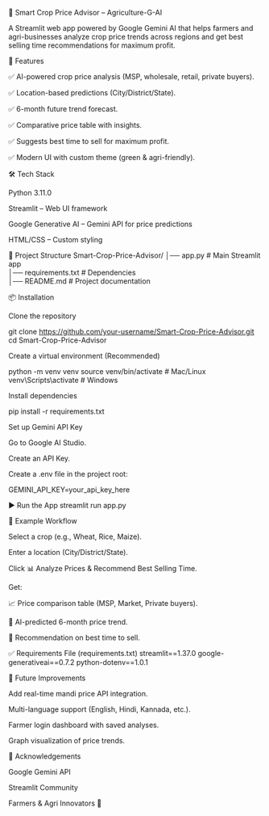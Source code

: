 🌱 Smart Crop Price Advisor – Agriculture-G-AI

A Streamlit web app powered by Google Gemini AI that helps farmers and agri-businesses analyze crop price trends across regions and get best selling time recommendations for maximum profit.

🚀 Features

✅ AI-powered crop price analysis (MSP, wholesale, retail, private buyers).

✅ Location-based predictions (City/District/State).

✅ 6-month future trend forecast.

✅ Comparative price table with insights.

✅ Suggests best time to sell for maximum profit.

✅ Modern UI with custom theme (green & agri-friendly).

🛠️ Tech Stack

Python 3.11.0

Streamlit – Web UI framework

Google Generative AI – Gemini API for price predictions

HTML/CSS – Custom styling

📂 Project Structure
Smart-Crop-Price-Advisor/
│── app.py               # Main Streamlit app  
│── requirements.txt      # Dependencies  
│── README.md             # Project documentation  

📦 Installation

Clone the repository

git clone https://github.com/your-username/Smart-Crop-Price-Advisor.git
cd Smart-Crop-Price-Advisor


Create a virtual environment (Recommended)

python -m venv venv
source venv/bin/activate   # Mac/Linux
venv\Scripts\activate      # Windows


Install dependencies

pip install -r requirements.txt


Set up Gemini API Key

Go to Google AI Studio.

Create an API Key.

Create a .env file in the project root:

GEMINI_API_KEY=your_api_key_here

▶️ Run the App
streamlit run app.py

📌 Example Workflow

Select a crop (e.g., Wheat, Rice, Maize).

Enter a location (City/District/State).

Click 📊 Analyze Prices & Recommend Best Selling Time.

Get:

📈 Price comparison table (MSP, Market, Private buyers).

🔮 AI-predicted 6-month price trend.

🌾 Recommendation on best time to sell.

✅ Requirements File (requirements.txt)
streamlit==1.37.0
google-generativeai==0.7.2
python-dotenv==1.0.1

🎯 Future Improvements

Add real-time mandi price API integration.

Multi-language support (English, Hindi, Kannada, etc.).

Farmer login dashboard with saved analyses.

Graph visualization of price trends.

🙌 Acknowledgements

Google Gemini API

Streamlit Community

Farmers & Agri Innovators 🌱